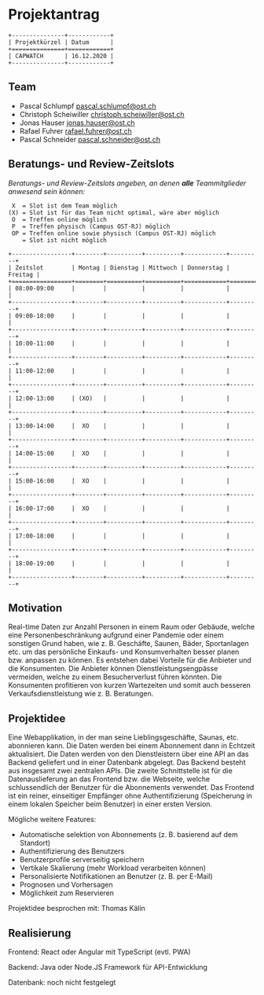 # Projektantrag

```eval_rst
+---------------+------------+
| Projektkürzel | Datum      |
+===============+============+
| CAPWATCH      | 16.12.2020 |
+---------------+------------+
```

## Team

- Pascal Schlumpf pascal.schlumpf@ost.ch
- Christoph Scheiwiller christoph.scheiwiller@ost.ch
- Jonas Hauser jonas.hauser@ost.ch
- Rafael Fuhrer rafael.fuhrer@ost.ch
- Pascal Schneider pascal.schneider@ost.ch

## Beratungs- und Review-Zeitslots

*Beratungs- und Review-Zeitslots angeben, an denen **alle** Teammitglieder anwesend sein können:*

```generic
 X  = Slot ist dem Team möglich
(X) = Slot ist für das Team nicht optimal, wäre aber möglich
 O  = Treffen online möglich
 P  = Treffen physisch (Campus OST-RJ) möglich
 OP = Treffen online sowie physisch (Campus OST-RJ) möglich 
    = Slot ist nicht möglich
```

```eval_rst
+-----------------+--------+----------+----------+------------+---------+
| Zeitslot        | Montag | Dienstag | Mittwoch | Donnerstag | Freitag |
+=================+========+==========+==========+============+=========+
| 08:00-09:00     |        |          |          |            |         |
+-----------------+--------+----------+----------+------------+---------+
| 09:00-10:00     |        |          |          |            |         |
+-----------------+--------+----------+----------+------------+---------+
| 10:00-11:00     |        |          |          |            |         |
+-----------------+--------+----------+----------+------------+---------+
| 11:00-12:00     |        |          |          |            |         |
+-----------------+--------+----------+----------+------------+---------+
| 12:00-13:00     | (XO)   |          |          |            |         |
+-----------------+--------+----------+----------+------------+---------+
| 13:00-14:00     |  XO    |          |          |            |         |
+-----------------+--------+----------+----------+------------+---------+
| 14:00-15:00     |  XO    |          |          |            |         |
+-----------------+--------+----------+----------+------------+---------+
| 15:00-16:00     |  XO    |          |          |            |         |
+-----------------+--------+----------+----------+------------+---------+
| 16:00-17:00     |  XO    |          |          |            |         |
+-----------------+--------+----------+----------+------------+---------+
| 17:00-18:00     |        |          |          |            |         |
+-----------------+--------+----------+----------+------------+---------+
| 18:00-19:00     |        |          |          |            |         |
+-----------------+--------+----------+----------+------------+---------+
```

## Motivation

Real-time Daten zur Anzahl Personen in einem Raum oder Gebäude, welche eine Personenbeschränkung aufgrund einer Pandemie oder einem sonstigen Grund haben, wie z. B. Geschäfte, Saunen, Bäder, Sportanlagen etc. um das persönliche Einkaufs- und Konsumverhalten besser planen bzw. anpassen zu können.
Es entstehen dabei Vorteile für die Anbieter und die Konsumenten. Die Anbieter können Dienstleistungsengpässe vermeiden, welche zu einem Besucherverlust führen könnten. Die Konsumenten profitieren von kurzen Wartezeiten und somit auch besseren Verkaufsdienstleistung wie z. B. Beratungen.

## Projektidee

Eine Webapplikation, in der man seine Lieblingsgeschäfte, Saunas, etc. abonnieren kann. Die Daten werden bei einem Abonnement dann in Echtzeit aktualisiert.
Die Daten werden von den Dienstleistern über eine API an das Backend geliefert und in einer Datenbank abgelegt. Das Backend besteht aus insgesamt zwei zentralen APIs. Die zweite Schnittstelle ist für die Datenauslieferung an das Frontend bzw. die Webseite, welche schlussendlich der Benutzer für die Abonnements verwendet.
Das Frontend ist ein reiner, einseitiger Empfänger ohne Authentifizierung (Speicherung in einem lokalen Speicher beim Benutzer) in einer ersten Version.

Mögliche weitere Features:

- Automatische selektion von Abonnements (z. B. basierend auf dem Standort)
- Authentifizierung des Benutzers
- Benutzerprofile serverseitig speichern
- Vertikale Skalierung (mehr Workload verarbeiten können)
- Personalisierte Notifikationen an Benutzer (z. B. per E-Mail)
- Prognosen und Vorhersagen
- Möglichkeit zum Reservieren

Projektidee besprochen mit: Thomas Kälin

## Realisierung

Frontend: React oder Angular mit TypeScript (evtl. PWA)

Backend: Java oder Node.JS Framework für API-Entwicklung  

Datenbank: noch nicht festgelegt
